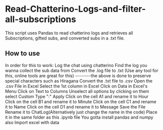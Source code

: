 # Read-Chatterino-Logs-and-filter-all-subscriptions
This script uses Pandas to read chatterino logs and retrieves all Subscriptions, gifted subs, and converted subs  in a .txt file.<br>

## How to use
In order for this to work:
    Log the chat using chatterino
    Find the log you wanna collect the sub data from
    Convert the .log file to .txt (Use any tool for this, online tools are great for this)
    --------the above is done to preserve special characters such as Hiragana
    Convert the .txt file to .csv
    Open the .csv File in Excel
    Select the 1st column in Excel
    Click on Data in Excel's Menu
    Click on Text to Columns
    Unselect all options by clicking on them
    select Custom
    Type ":"
    Apply
    Click on the cell A1 and rename it to Hour
    Click on the cell B1 and rename it to Minute
    Click on the cell C1 and rename it to Name
    Click on the cell D1 and rename it to Message
    Save the File
    Rename it to ChatLog(Alternatively just change the name in the code)
    Place it in the same folder as this .ipynb file
You gotta install pandas and numpy also
Import excel with data

